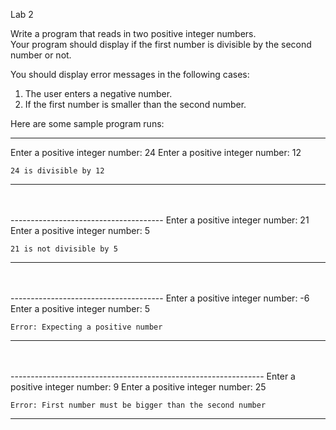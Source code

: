 Lab 2</br>

Write a program that reads in two positive integer numbers.</br>
Your program should display if the first number is divisible by the second number or not.</br>

You should display error messages in the following cases:</br>
1.	The user enters a negative number.</br>
2.	If the first number is smaller than the second number.</br>


Here are some sample program runs:</br>
  
--------------------------------------
Enter a positive integer number:  24
Enter a positive integer number: 12

	24 is divisible by 12
--------------------------------------
</br>
</br>
--------------------------------------  
Enter a positive integer number:  21
Enter a positive integer number: 5

	21 is not divisible by 5
--------------------------------------
</br>
</br>
--------------------------------------
Enter a positive integer number:  -6
Enter a positive integer number: 5

	Error: Expecting a positive number
--------------------------------------
</br>
</br>
---------------------------------------------------------------
Enter a positive integer number:  9
Enter a positive integer number: 25

	Error: First number must be bigger than the second number
---------------------------------------------------------------
